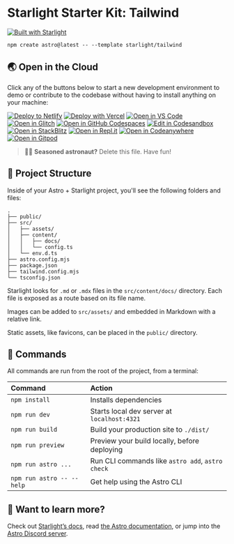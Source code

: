 # Starlight Starter Kit: Tailwind

[![Built with Starlight](https://astro.badg.es/v2/built-with-starlight/tiny.svg)](https://starlight.astro.build)

```
npm create astro@latest -- --template starlight/tailwind
```

## 🌏  Open in the Cloud 

Click any of the buttons below to start a new development environment to demo or contribute to the codebase without having to install anything on your machine:

[![Deploy to Netlify](https://www.netlify.com/img/deploy/button.svg)](https://app.netlify.com/start/deploy?repository=https://github.com/withastro/starlight&create_from_path=examples/tailwind)
[![Deploy with Vercel](https://vercel.com/button)](https://vercel.com/new/clone?repository-url=https%3A%2F%2Fgithub.com%2Fwithastro%2Fstarlight%2Ftree%2Fmain%2Fexamples%2Ftailwind&project-name=my-starlight-docs&repository-name=my-starlight-docs)
[![Open in VS Code](https://img.shields.io/badge/Open%20in-VS%20Code-blue?logo=visualstudiocode)](https://vscode.dev/github/withastro/starlight/tree/main/examples/tailwind)
[![Open in Glitch](https://img.shields.io/badge/Open%20in-Glitch-blue?logo=glitch)](https://glitch.com/edit/#!/import/github/withastro/starlight/tree/main/examples/tailwind)
[![Open in GitHub Codespaces](https://github.com/codespaces/badge.svg)](https://codespaces.new/withastro/starlight/tree/main/examples/tailwind)
[![Edit in Codesandbox](https://codesandbox.io/static/img/play-codesandbox.svg)](https://codesandbox.io/s/github/withastro/starlight/tree/main/examples/tailwind)
[![Open in StackBlitz](https://developer.stackblitz.com/img/open_in_stackblitz.svg)](https://stackblitz.com/github/withastro/starlight/tree/main/examples/tailwind)
[![Open in Repl.it](https://replit.com/badge/github/withastro/astro)](https://replit.com/github/withastro/starlight/tree/main/examples/tailwind)
[![Open in Codeanywhere](https://codeanywhere.com/img/open-in-codeanywhere-btn.svg)](https://app.codeanywhere.com/#https://github.com/withastro/starlight/tree/main/examples/tailwind)
[![Open in Gitpod](https://gitpod.io/button/open-in-gitpod.svg)](https://gitpod.io/#https://github.com/withastro/starlight/tree/main/examples/tailwind)


> 🧑‍🚀 **Seasoned astronaut?** Delete this file. Have fun!

## 🚀 Project Structure

Inside of your Astro + Starlight project, you'll see the following folders and files:

```
.
├── public/
├── src/
│   ├── assets/
│   ├── content/
│   │   ├── docs/
│   │   └── config.ts
│   └── env.d.ts
├── astro.config.mjs
├── package.json
├── tailwind.config.mjs
└── tsconfig.json
```

Starlight looks for `.md` or `.mdx` files in the `src/content/docs/` directory. Each file is exposed as a route based on
its file name.

Images can be added to `src/assets/` and embedded in Markdown with a relative link.

Static assets, like favicons, can be placed in the `public/` directory.

## 🧞 Commands

All commands are run from the root of the project, from a terminal:

| Command                   | Action                                           |
|:--------------------------|:-------------------------------------------------|
| `npm install`             | Installs dependencies                            |
| `npm run dev`             | Starts local dev server at `localhost:4321`      |
| `npm run build`           | Build your production site to `./dist/`          |
| `npm run preview`         | Preview your build locally, before deploying     |
| `npm run astro ...`       | Run CLI commands like `astro add`, `astro check` |
| `npm run astro -- --help` | Get help using the Astro CLI                     |

## 👀 Want to learn more?

Check out [Starlight’s docs](https://starlight.astro.build/), read [the Astro documentation](https://docs.astro.build),
or jump into the [Astro Discord server](https://astro.build/chat).
